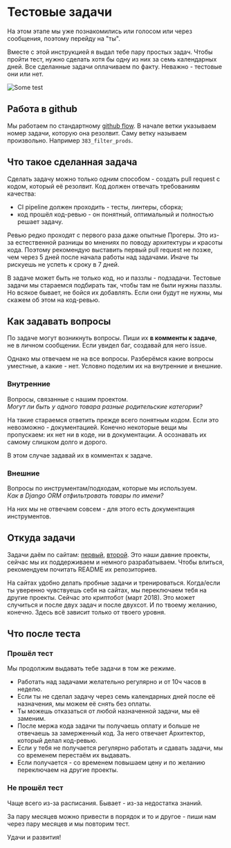 # Тестовые задачи
На этом этапе мы уже познакомились или голосом или через сообщения,
поэтому перейду на "ты".

Вместе с этой инструкцией я выдал тебе пару простых задач.
Чтобы пройти тест, нужно сделать хотя бы одну из них за семь календарных дней.
Все сделанные задачи оплачиваем по факту. Неважно - тестовые они или нет.

![Some test](/out/images/dev/test_process.jpg)

## Работа в github
Мы работаем по стандартному [github flow](https://guides.github.com/introduction/flow/).
В начале ветки указываем номер задачи, которую она резолвит.
Саму ветку называем произвольно. Например `383_filter_prods`.

## Что такое сделанная задача
Сделать задачу можно только одним способом - создать pull request с кодом, который её резолвит.
Код должен отвечать требованиям качества:

- CI pipeline должен проходить - тесты, линтеры, сборка;
- код прошёл код-ревью - он понятный, оптимальный и полностью решает задачу.

Ревью редко проходят с первого раза даже опытные Прогеры.
Это из-за естественной разницы во мнениях по поводу архитектуры и красоты кода.
Поэтому рекомендую выставить первый pull request не позже, чем через 5 дней после начала работы над задачами.
Иначе ты рискуешь не успеть к сроку в 7 дней.

В задаче может быть не только код, но и паззлы - подзадачи.
Тестовые задачи мы стараемся подбирать так, чтобы там не были нужны паззлы.
Но всякое бывает, не бойся их добавлять. Если они будут не нужны, мы скажем об этом на код-ревью.

## Как задавать вопросы
По задаче могут возникнуть вопросы. Пиши их **в комменты к задаче**, не в личном сообщении.
Если увидел баг, создавай для него issue.

Однако мы отвечаем не на все вопросы.
Разберёмся какие вопросы уместные, а какие - нет. Условно поделим их на внутренние и внешние.

### Внутренние
Вопросы, связанные с нашим проектом.<br>
*Могут ли быть у одного товара разные родительские категории?*

На такие стараемся ответить прежде всего понятным кодом.
Если это невозможно - документацией.
Конечно некоторые вещи мы пропускаем:
их нет ни в коде, ни в документации.
А осознавать их самому слишком долго и дорого.

В этом случае задавай их в комментах к задаче.

### Внешние
Вопросы по инструментам/подходам, которые мы используем.<br>
*Как в Django ORM отфильтровать товары по имени?*

На них мы не отвечаем совсем - для этого есть документация инструментов.

## Откуда задачи
Задачи даём по сайтам:
[первый](https://shopelectro.ru), [второй](https://stroyprombeton.ru).
Это наши давние проекты, сейчас мы их поддерживаем и немного разрабатываем.
Чтобы влиться, рекомендуем почитать README их репозиториев.

На сайтах удобно делать пробные задачи и тренироваться.
Когда/если ты уверенно чувствуешь себя на сайтах, мы переключаем тебя на другие проекты. Сейчас это криптобот (март 2018).
Это может случиться и после двух задач и после двухсот. И по твоему желанию, конечно.
Здесь всё зависит только от твоего уровня. 

## Что после теста

### Прошёл тест
Мы продолжим выдавать тебе задачи в том же режиме.

- Работать над задачами желательно регулярно и от 10ч часов в неделю.
- Если ты не сделал задачу через семь календарных дней после её назначения, мы можем её снять без оплаты.
- Ты можешь отказаться от любой назначенной задачи, мы её заменим.
- После мержа кода задачи ты получаешь оплату и больше не отвечаешь за замерженный код.
За него отвечает Архитектор, который делал код-ревью.
- Если у тебя не получается регулярно работать и сдавать задачи, мы со временем перестаём их выдавать.
- Если получается - со временем повышаем цену и по желанию переключаем на другие проекты.

### Не прошёл тест
Чаще всего из-за расписания. Бывает - из-за недостатка знаний.

За пару месяцев можно привести в порядок и то и другое - пиши нам через пару месяцев и мы повторим тест.


Удачи и развития!
